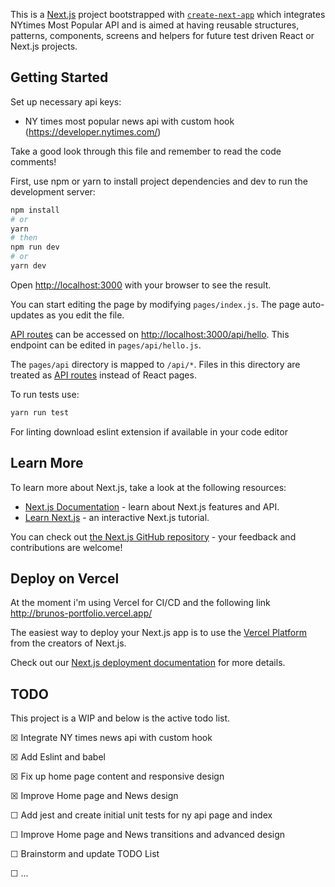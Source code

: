 This is a [Next.js](https://nextjs.org/) project bootstrapped with [`create-next-app`](https://github.com/vercel/next.js/tree/canary/packages/create-next-app) which integrates NYtimes Most Popular API and is aimed at having reusable structures, patterns, components, screens and helpers for future test driven React or Next.js projects.


## Getting Started

Set up necessary api keys:
- NY times most popular news api with custom hook (https://developer.nytimes.com/)

Take a good look through this file and remember to read the code comments!

First, use npm or yarn to install project dependencies and dev to run the development server:

```bash
npm install
# or
yarn
# then
npm run dev
# or
yarn dev
```

Open [http://localhost:3000](http://localhost:3000) with your browser to see the result.

You can start editing the page by modifying `pages/index.js`. The page auto-updates as you edit the file.

[API routes](https://nextjs.org/docs/api-routes/introduction) can be accessed on [http://localhost:3000/api/hello](http://localhost:3000/api/hello). This endpoint can be edited in `pages/api/hello.js`.

The `pages/api` directory is mapped to `/api/*`. Files in this directory are treated as [API routes](https://nextjs.org/docs/api-routes/introduction) instead of React pages.

To run tests use:
```bash
yarn run test
```
For linting download eslint extension if available in your code editor

## Learn More

To learn more about Next.js, take a look at the following resources:

- [Next.js Documentation](https://nextjs.org/docs) - learn about Next.js features and API.
- [Learn Next.js](https://nextjs.org/learn) - an interactive Next.js tutorial.

You can check out [the Next.js GitHub repository](https://github.com/vercel/next.js/) - your feedback and contributions are welcome!

## Deploy on Vercel

At the moment i'm using Vercel for CI/CD and the following link http://brunos-portfolio.vercel.app/

The easiest way to deploy your Next.js app is to use the [Vercel Platform](https://vercel.com/import?utm_medium=default-template&filter=next.js&utm_source=create-next-app&utm_campaign=create-next-app-readme) from the creators of Next.js.

Check out our [Next.js deployment documentation](https://nextjs.org/docs/deployment) for more details.


## TODO

This project is a WIP and below is the active todo list.

☒ Integrate NY times news api with custom hook

☒ Add Eslint and babel

☒ Fix up home page content and responsive design

☒ Improve Home page and News design

☐ Add jest and create initial unit tests for ny api page and index

☐ Improve Home page and News transitions and advanced design

☐ Brainstorm and update TODO List

☐ ...
